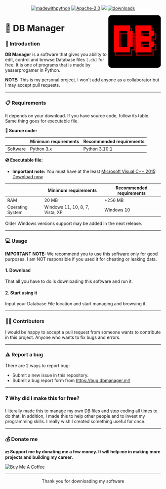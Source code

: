 <p align="center">  
<a href="https://www.python.org/"> <img src="https://img.shields.io/badge/made%20with-python%20%F0%9F%90%8D-brightgreen" alt="madewithpython" border="0"></a>
<a href="https://github.com/yasserprogamer/DBManager/blob/main/LICENSE"> <img src="https://img.shields.io/github/license/yasserprogamer/DBManager" alt="Apache-2.0" border="0"></a> 
<a href="https://github.com/yasserprogamer/DBManager/releases"> <img src="https://img.shields.io/github/v/release/yasserprogamer/DBManager?include_prereleases" alt"latestrelease"></a>
<a href="https://github.com/yasserprogamer/DBManager/releases"> <img src="https://img.shields.io/github/downloads/yasserprogamer/DBManager/total" alt="downloads" border="0"></a>
</p>

<img src="logo.png" width="170" height="170" align="right" style="border-radius: 10px" />

# 💾 DB Manager

### 📕 Introduction

**DB Manager** is a software that gives you ability to edit, control and browse Database files `[.db]` for free. It is one of programs that is made by yasserprogamer in Python.

**NOTE:** This is my personal project. I won't add anyone as a collaborator but I may accept pull requests.

---

### 📋 Requirements

It depends on your download. If you have source code, follow its table. Same thing goes for executable file.

**📄 Source code:**

|          | Minimum requirements | Recommended requirements |
| -------- | -------------------- | ------------------------ |
| Software | Python 3.x           | Python 3.10.1            |

**💿 Executable file:**

- **Important note:** You must have at the least <u>Microsoft Visual C++ 2015</u>: [Download now](https://www.microsoft.com/en-us/download/details.aspx?id=53840)

|                  | Minimum requirements            | Recommended requirements |
| ---------------- | ------------------------------- | ------------------------ |
| RAM              | 20 MB                           | +256 MB                  |
| Operating System | Windows 11, 10, 8, 7, Vista, XP | Windows 10               |

Older Windows versions support may be added in the next release.

---

### 💻 Usage

**IMPORTANT NOTE:** We recommend you to use this software only for good purposes. I am NOT responsible if you used it for cheating or leaking data.

#### 1. Download

That all you have to do is downloading this software and run it.

#### 2. Start using it

Input your Database File location and start managing and browsing it.

---

### 👨‍💻 Contributors

I would be happy to accept a pull request from someone wants to contribute in this project. Anyone who wants to fix bugs and errors. 

---

### ⚠️ Report a bug

There are 2 ways to report bug:

- Submit a new issue in this repository.
- Submit a bug report form from https://bug.dbmanager.ml/

---

### ❓ Why did I make this for free?

I literally made this to manage my own DB files and stop coding all times to do that. In addition, I made this to help other people and to invest my programming skills. I really wish I created something useful for once. 

---

### 💰 Donate me

**💵 Support me by donating me a few money. It will help me in making more projects and building my career.**

<a href="https://www.buymeacoffee.com/yasserprogamer" target="_blank"><img src="https://cdn.buymeacoffee.com/buttons/v2/default-yellow.png" alt="Buy Me A Coffee" style="height: 60px !important;width: 217px !important;" ></a>



---

<div align="center">
Thank you for downloading my software
</div>